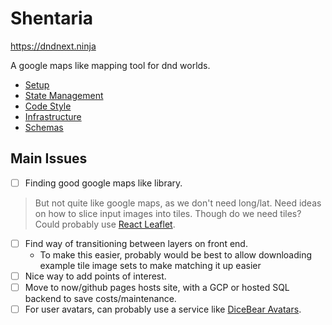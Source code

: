 # Shentaria

https://dndnext.ninja

A google maps like mapping tool for dnd worlds.

* [Setup](docs/setup.md)
* [State Management](docs/state-management.md)
* [Code Style](docs/code-style.md)
* [Infrastructure](docs/infrastructure.md)
* [Schemas](docs/schemas.md)

## Main Issues

- [ ] Finding good google maps like library.
> But not quite like google maps, as we don't need long/lat.
> Need ideas on how to slice input images into tiles. Though do we need tiles?
> Could probably use [React Leaflet](https://react-leaflet.js.org/).
- [ ] Find way of transitioning between layers on front end.
  - To make this easier, probably would be best to allow downloading example tile image sets to make matching it up easier
- [ ] Nice way to add points of interest.
- [ ] Move to now/github pages hosts site, with a GCP or hosted SQL backend to save costs/maintenance.
- [ ] For user avatars, can probably use a service like [DiceBear Avatars](https://avatars.dicebear.com/).
